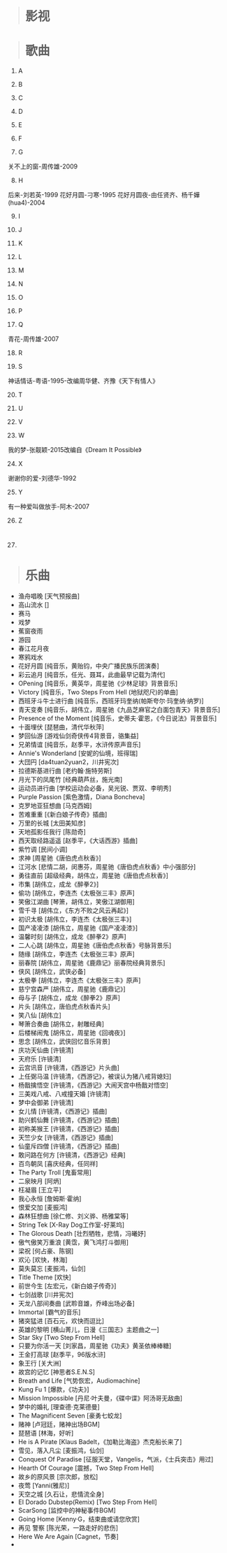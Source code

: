 > # 影视


> # 歌曲

1. A




2. B




3. C




4. D



5. E




6. F




7. G

关不上的窗-周传雄-2009


8. H

后来-刘若英-1999
花好月圆-刁寒-1995
花好月圆夜-由任贤齐、杨千嬅(hua4)-2004


9. I




10. J




11. K




12. L




13. M




14. N




15. O




16. P




17. Q

青花-周传雄-2007


18. R




19. S

神话情话-粤语-1995-改编周华健、齐豫《天下有情人》


20. T




21. U




22. V




23. W

我的梦-张靓颖-2015改编自《Dream It Possible》


24. X

谢谢你的爱-刘德华-1992


25. Y

有一种爱叫做放手-阿木-2007


26. Z




27. #


> # 乐曲

* 渔舟唱晚 [天气预报曲]
* 高山流水 []
* 赛马
* 戏梦
* 蕉窗夜雨
* 游园
* 春江花月夜
* 寒鸦戏水
* 花好月圆 [纯音乐，黄贻钧，中央广播民族乐团演奏]
* 彩云追月 [纯音乐，任光、聂耳，此曲最早记载为清代]
* OPening [纯音乐，黄英华，周星驰《少林足球》背景音乐]
* Victory [纯音乐，Two Steps From Hell (地狱咫尺)的单曲]
* 西班牙斗牛士进行曲 [纯音乐，西班牙玛奎纳(帕斯夸尔·玛奎纳·纳罗)]
* 青天变奏 [纯音乐，胡伟立，周星驰《九品芝麻官之白面包青天》背景音乐]
* Presence of the Moment [纯音乐，史蒂夫·霍恩，《今日说法》背景音乐]
* 十面埋伏 [琵琶曲，清代华秋萍]
* 梦回仙游 [游戏仙剑奇侠传4背景音，骆集益]
* 兄弟情谊 [纯音乐，赵季平，水浒传原声音乐]
* Annie's Wonderland [安妮的仙境，班得瑞]
* 大団円 [da4tuan2yuan2，川井宪次]
* 拉德斯基进行曲 [老约翰·施特劳斯]
* 月光下的凤尾竹 [经典葫芦丝，施光南]
* 运动员进行曲 [学校运动会必备，吴光锐、贾双、李明秀]
* Purple Passion [紫色激情，Diana Boncheva]
* 克罗地亚狂想曲 [马克西姆]
* 苦难重重 [《新白娘子传奇》插曲]
* 万里的长城 [太田美知彦]
* 天地孤影任我行 [陈勋奇]
* 西天取经路遥遥 [赵季平，《大话西游》插曲]
* 紫竹调 [民间小调]
* 求神 [周星驰《唐伯虎点秋香》]
* 江河水 [悲情二胡，闵惠芬，周星驰《唐伯虎点秋香》中小强部分]
* 勇往直前 [超级经典，胡伟立，周星驰《唐伯虎点秋香》]
* 市集 [胡伟立，成龙《醉拳2》]
* 偷功 [胡伟立，李连杰《太极张三丰》原声]
* 笑傲江湖曲 [琴箫，胡伟立，笑傲江湖御用]
* 雪千寻 [胡伟立，《东方不败之风云再起》]
* 初识太极 [胡伟立，李连杰《太极张三丰》]
* 国产凌凌漆 [胡伟立，周星驰《国产凌凌漆》]
* 温馨时刻 [胡伟立，成龙《醉拳2》原声]
* 二人心跳 [胡伟立，周星驰《唐伯虎点秋香》号脉背景乐]
* 随缘 [胡伟立，李连杰《太极张三丰》原声]
* 丽春院 [胡伟立，周星驰《鹿鼎记》丽春院经典背景乐]
* 侠风 [胡伟立，武侠必备]
* 太极拳 [胡伟立，李连杰《太极张三丰》原声]
* 慈宁宫森严 [胡伟立，周星驰《鹿鼎记》]
* 母与子 [胡伟立，成龙《醉拳2》原声]
* 片头 [胡伟立，唐伯虎点秋香片头]
* 笑八仙 [胡伟立]
* 琴箫合奏曲 [胡伟立，射雕经典]
* 后楼梯闹鬼 [胡伟立，周星驰《回魂夜》]
* 思念 [胡伟立，武侠回忆音乐背景]
* 庆功天仙曲 [许镜清]
* 天府乐 [许镜清]
* 云宫讯音 [许镜清，《西游记》片头曲]
* 上任弼马温 [许镜清，《西游记》，被误认为猪八戒背媳妇]
* 杨戬擒悟空 [许镜清，《西游记》大闹天宫中杨戬对悟空]
* 三美戏八戒、八戒撞天婚 [许镜清]
* 梦中会御弟 [许镜清]
* 女儿情 [许镜清，《西游记》插曲]
* 助兴鹤仙舞 [许镜清，《西游记》插曲]
* 初称美猴王 [许镜清，《西游记》插曲]
* 天竺少女  [许镜清，《西游记》插曲]
* 仙童斥四僧  [许镜清，《西游记》插曲]
* 敢问路在何方 [许镜清，《西游记》经典] 
* 百鸟朝凤 [喜庆经典，任同祥]
* The Party Troll [鬼畜常用]
* 二泉映月 [阿炳]
* 枉凝眉 [王立平]
* 我心永恒 [詹姆斯·霍纳]
* 恨爱交加 [麦振鸿]
* 森林狂想曲 [徐仁修、刘义骅、杨雅棠等]
* String Tek [X-Ray Dog工作室-好莱坞]
* The Glorous Death [壮烈牺牲，悲情，冯曦妤]
* 傲气傲笑万重浪 [黄霑，黄飞鸿打斗御用]
* 梁祝 [何占豪、陈钢]
* 欢沁 [欢快，林海]
* 莫失莫忘 [麦振鸿，仙剑]
* Title Theme [欢快]
* 前世今生 [左宏元，《新白娘子传奇》]
* 七剑战歌 [川井宪次]
* 天龙八部间奏曲 [武聆音雄，乔峰出场必备]
* Immortal [霸气的音乐]
* 猪突猛进 [百石元，欢快而逗比]
* 英雄的黎明 [横山菁儿，日漫《三国志》主题曲之一]
* Star Sky [Two Step From Hell]
* 只要为你活一天 [刘家昌，周星驰《功夫》黄圣依棒棒糖]
* 王金打高球 [赵季平，96版水浒]
* 象王行 [关大洲]
* 故宫的记忆 [神思者S.E.N.S]
* Breath and Life [气势恢宏，Audiomachine]
* Kung Fu 1 [爆款，《功夫》]
* Mission Impossible [丹尼·叶夫曼，《碟中谍》阿汤哥无敌曲]
* 梦中的婚礼 [理查德·克莱德曼]
* The Magnificent Seven [豪勇七蛟龙]
* 赌神 [卢冠廷，赌神出场BGM]
* 琵琶语 [林海，好听]
* He is A Pirate [Klaus Badelt，《加勒比海盗》杰克船长来了]
* 雪见，落入凡尘 [麦振鸿，仙剑]
* Conquest Of Paradise [征服天堂，Vangelis，气派，《士兵突击》用过]
* Hearth Of Courage [震撼，Two Step From Hell]
* 故乡的原风景 [宗次郎，放松]
* 夜莺 [Yanni(雅尼)]
* 天空之城 [久石让，悲情流全身]
* EI Dorado Dubstep(Remix) [Two Step From Hell]
* ScarSong [监控中的神秘事件BGM]
* Going Home [Kenny·G，结束曲或请您欣赏]
* 再见 警察 [陈光荣，一路走好的悲伤]
* Here We Are Again [Cagnet，节奏]
* 
